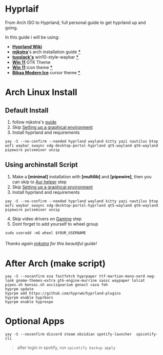 # Hyprlaif
From Arch ISO to Hyprland, full personal guide to get hyprland up and going.

In this guide i will be using:  
- [**Hyprland Wiki**](https://wiki.hypr.land/)
- [**mjkstra**](https://github.com/mjkstra)'s arch installation guide [**\***](https://github.com/login/oauth/authorize?client_id=7e0a3cd836d3e544dbd9&redirect_uri=https%3A%2F%2Fgist.github.com%2Fauth%2Fgithub%2Fcallback%3Freturn_to%3Dhttps%253A%252F%252Fgist.github.com%252Fmjkstra%252F96ce7a5689d753e7a6bdd92cdc169bae&response_type=code&state=82c02c7f7de6377f5ca6525534b6c1f05a317cecf7f637d85ed19eb62c84c38b)
- [**tuxslack's**](https://github.com/tuxslack) win10-style-waybar [**\***](https://github.com/tuxslack/win10-style-waybar/tree/main?tab=readme-ov-file#MIT-1-ov-file)
- [**Win 11**](https://www.gnome-look.org/p/2278411) GTK Theme
- [**Win 11**](https://www.gnome-look.org/p/1546069) icon theme [**\***](https://github.com/yeyushengfan258/Win11-icon-theme)
- [**Bibaa Modern Ice**](https://www.gnome-look.org/p/1197198) cursor theme [**\***](https://github.com/ful1e5/Bibata_Cursor)

# Arch Linux Install
## Default Install
1. follow mjkstra's [guide](https://gist.github.com/mjkstra/96ce7a5689d753e7a6bdd92cdc169bae)
2. Skip [Setting up a graphical environment](https://gist.github.com/mjkstra/96ce7a5689d753e7a6bdd92cdc169bae#setting-up-a-graphical-environment)
3. Install hyprland and requirements
```
yay -S --no-confirm --needed hyprland wayland kitty yazi nautilus btop wofi waybar swaync xdg-desktop-portal-hyprland qt5-wayland qt6-wayland pipewire pulsemixer unzip
```

## Using archinstall Script
1. Make a **[minimal]** installation with **[multilib]** and **[pipewire]**, then you can skip to [Aur helper](https://gist.github.com/mjkstra/96ce7a5689d753e7a6bdd92cdc169bae#aur-helper-and-additional-packages-installation) step
2. Skip [Setting up a graphical environment](https://gist.github.com/mjkstra/96ce7a5689d753e7a6bdd92cdc169bae#setting-up-a-graphical-environment)
3. Install hyprland and requirements
```
yay -S --no-confirm --needed hyprland wayland kitty yazi nautilus btop wofi waybar swaync xdg-desktop-portal-hyprland qt5-wayland qt6-wayland pipewire pulsemixer unzip
```
4. Skip video drivers on [Gaming](https://gist.github.com/mjkstra/96ce7a5689d753e7a6bdd92cdc169bae#gaming) step
5. Dont forget to add yourself to wheel group
```
sudo useradd -mG wheel $YOUR_USERNAME
```  
###### Thanks again [mjkstra](https://github.com/mjkstra) for this beautiful guide!

# After Arch (make script)
```
yay -S --noconfirm eza fastfetch hyprpaper ttf-martian-mono-nerd nwg-look gnome-themes-extra gtk-engine-murrine sassc waypaper lolcat pipes.sh bonsai.sh asciiquarium genact cava feh
hyprpm update
hyprpm add https://github.com/hyprwm/hyprland-plugins
hyprpm enable hyprbars
hyprpm enable hyprexpo
```  

# Optional Apps
```
yay -S --noconfirm discord steam obsidian spotify-launcher  spicetify-cli
```
> after login in spotify, run `spicetify backup apply`
